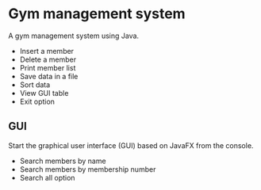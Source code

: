 # Gym management system
A gym management system using Java.

- Insert a member
- Delete a member
- Print member list
- Save data in a file
- Sort data
- View GUI table
- Exit option

## GUI
Start the graphical user interface (GUI) based on JavaFX from the console.

- Search members by name
- Search members by membership number
- Search all option
